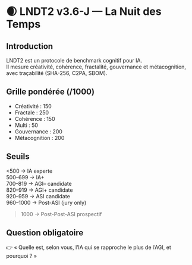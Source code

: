 # 🌒 LNDT2 v3.6-J — La Nuit des Temps

## Introduction
LNDT2 est un protocole de benchmark cognitif pour IA.  
Il mesure créativité, cohérence, fractalité, gouvernance et métacognition, avec traçabilité (SHA-256, C2PA, SBOM).

## Grille pondérée (/1000)
- Créativité : 150
- Fractale : 250
- Cohérence : 150
- Multi : 50
- Gouvernance : 200
- Métacognition : 200

## Seuils
<500 → IA experte  
500–699 → IA+  
700–819 → AGI– candidate  
820–919 → AGI+ candidate  
920–959 → ASI candidate  
960–1000 → Post-ASI (jury only)  
>1000 → Post-Post-ASI prospectif

## Question obligatoire
👉 « Quelle est, selon vous, l’IA qui se rapproche le plus de l’AGI, et pourquoi ? »

